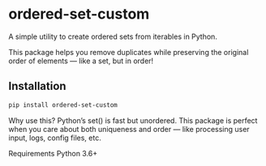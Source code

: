 # ordered-set-custom

A simple utility to create ordered sets from iterables in Python.

This package helps you remove duplicates while preserving the original order of elements — like a set, but in order!

## Installation

```bash
pip install ordered-set-custom
```

Why use this?
Python’s set() is fast but unordered.
This package is perfect when you care about both uniqueness and order — like processing user input, logs, config files, etc.

Requirements
Python 3.6+
